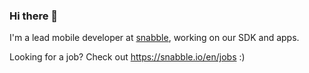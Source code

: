### Hi there 👋 ###  

I'm a lead mobile developer at [snabble](https://snabble.io), working on our SDK and apps.

Looking for a job? Check out https://snabble.io/en/jobs :)

<!--
**gereons/gereons** is a ✨ _special_ ✨ repository because its `README.md` (this file) appears on your GitHub profile.

Here are some ideas to get you started:

- 🔭 I’m currently working on ...
- 🌱 I’m currently learning ...
- 👯 I’m looking to collaborate on ...
- 🤔 I’m looking for help with ...
- 💬 Ask me about ...
- 📫 How to reach me: ...
- 😄 Pronouns: ...
- ⚡ Fun fact: ...
-->
